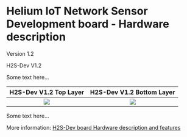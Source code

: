 # Helium IoT Network Sensor Development board - Hardware description
Version 1.2

H2S-Dev V1.2

Some text here...

H2S-Dev V1.2 Top Layer     |  H2S-Dev V1.2 Bottom Layer
:-------------------------:|:-------------------------:
![](https://github.com/hobbyiot/HELIUM-SENSORS/blob/main/H2S-Dev%20V1.2/PICS/H2S-Dev%20V1.2%20TL%203D.PNG)  |  ![](https://github.com/hobbyiot/HELIUM-SENSORS/blob/main/H2S-Dev%20V1.2/PICS/H2S-Dev%20V1.2%20BL%203D.PNG)

Some text here...

More information: [H2S-Dev board Hardware description and features](https://github.com/hobbyiot/HELIUM-SENSORS/blob/main/H2S-Dev%20V1.1/DOCS/H2S-Dev%20board%20Hardware%20description%20and%20features.pdf)

